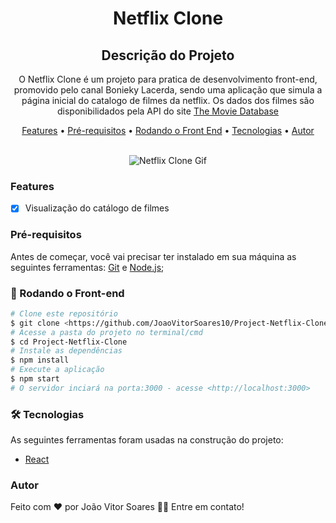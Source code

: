 <div align="center">
 <h1>Netflix Clone</h1>
 <h2>Descrição do Projeto</h2>
 <p>O Netflix Clone é um projeto para pratica de desenvolvimento front-end, promovido pelo canal Bonieky Lacerda, sendo uma aplicação que simula a página inicial do   catalogo de filmes da netflix. Os dados dos filmes são disponibilidados pela API do site <a href="https://www.themoviedb.org/?language=pt-BR">The Movie Database</a>    </p>
 <p>
 <a href="#Features">Features</a> •
 <a href="#Pré-requisitos">Pré-requisitos</a> • 
 <a href="#🎲 Rodando o Front-end">Rodando o Front End</a> • 
 <a href="#🛠 Tecnologias">Tecnologias</a> • 
 <a href="#Autor">Autor</a>
</p>
 <br>
 <img src="./src/assets/gif/homePageGif.gif" title="Netflix Clone Gif" alt="Netflix Clone Gif"/>
</div>

### Features

- [x] Visualização do catálogo de filmes

### Pré-requisitos

Antes de começar, você vai precisar ter instalado em sua máquina as seguintes ferramentas:
[Git](https://git-scm.com) e [Node.js](https://nodejs.org/en/);

### 🎲 Rodando o Front-end

```bash
# Clone este repositório
$ git clone <https://github.com/JoaoVitorSoares10/Project-Netflix-Clone.git>
# Acesse a pasta do projeto no terminal/cmd
$ cd Project-Netflix-Clone
# Instale as dependências
$ npm install
# Execute a aplicação 
$ npm start
# O servidor inciará na porta:3000 - acesse <http://localhost:3000>
```

### 🛠 Tecnologias

As seguintes ferramentas foram usadas na construção do projeto:

- [React](https://pt-br.reactjs.org/)

### Autor

Feito com ❤️ por João Vitor Soares 👋🏽 Entre em contato!
